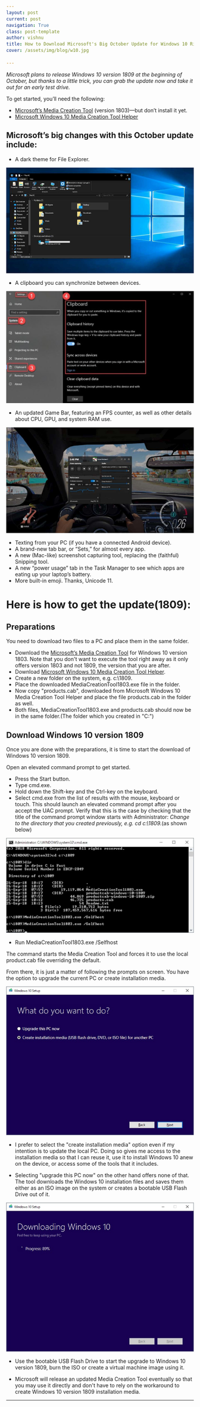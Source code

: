 ```yaml
---
layout: post
current: post
navigation: True
class: post-template
author: vishnu
title: How to Download Microsoft's Big October Update for Windows 10 Right Now
cover: /assets/img/blog/w10.jpg

---
```


*Microsoft plans to release Windows 10 version 1809 at the beginning of October, but thanks to a little trick, you can grab the update now and take it out for an early test drive.*

To get started, you’ll need the following:
* [Microsoft’s Media Creation Tool](https://software-download.microsoft.com/download/pr/MediaCreationTool1803.exe) (version 1803)—but don’t install it yet.
* [Microsoft Windows 10 Media Creation Tool Helper](https://github.com/CHEF-KOCH/Microsoft-Windows-10-Media-Creation-Tool-Helper)

## Microsoft’s big changes with this October update include:

* A dark theme for File Explorer.

![w10d](/assets/img/blog/w10d.jpg)

* A clipboard you can synchronize between devices.

![w10c](/assets/img/blog/w10c.jpg)

* An updated Game Bar, featuring an FPS counter, as well as other details about CPU, GPU, and system RAM use.

![w10g](/assets/img/blog/w10g.jpg)

* Texting from your PC (if you have a connected Android device).
* A brand-new tab bar, or “Sets,” for almost every app.
* A new (Mac-like) screenshot capturing tool, replacing the (faithful) Snipping tool.
* A new “power usage” tab in the Task Manager to see which apps are eating up your laptop’s battery.
* More built-in emoji. Thanks, Unicode 11.

# Here is how to get the update(1809):

## Preparations
You need to download two files to a PC and place them in the same folder.

* Download the [Microsoft’s Media Creation Tool](https://software-download.microsoft.com/download/pr/MediaCreationTool1803.exe) for Windows 10 version 1803. Note that you don't want to execute the tool right away as it only offers version 1803 and not 1809, the version that you are after.
* Download [Microsoft Windows 10 Media Creation Tool Helper](https://github.com/CHEF-KOCH/Microsoft-Windows-10-Media-Creation-Tool-Helper).
* Create a new folder on the system, e.g. c:\1809.
* Place the downloaded MediaCreationTool1803.exe file in the folder.
* Now copy "products.cab", downloaded from Microsoft Windows 10 Media Creation Tool Helper and place the file products.cab in the folder as well.
* Both files, MediaCreationTool1803.exe and products.cab should now be in the same folder.(The folder which you created in "C:")

## Download Windows 10 version 1809
Once you are done with the preparations, it is time to start the download of Windows 10 version 1809.

Open an elevated command prompt to get started.

* Press the Start button.
* Type cmd.exe.
* Hold down the Shift-key and the Ctrl-key on the keyboard.
* Select cmd.exe from the list of results with the mouse, keyboard or touch. This should launch an elevated command prompt after you accept the UAC prompt. Verify that this is the case by checking that the title of the command prompt window starts with Administrator:
*Change to the directory that you created previously, e.g. cd c:\1809.*(as shown below)

![cmd](/assets/img/blog/cmd.jpg)

* Run MediaCreationTool1803.exe /Selfhost


The command starts the Media Creation Tool and forces it to use the local product.cab file overriding the default.

From there, it is just a matter of following the prompts on screen. You have the option to upgrade the current PC or create installation media.

![w1](/assets/img/blog/w1.jpg)

* I prefer to select the "create installation media" option even if my intention is to update the local PC. Doing so gives me access to the installation media so that I can reuse it, use it to install Windows 10 anew on the device, or access some of the tools that it includes.

* Selecting "upgrade this PC now" on the other hand offers none of that. The tool downloads the Windows 10 installation files and saves them either as an ISO image on the system or creates a bootable USB Flash Drive out of it.

![w2](/assets/img/blog/w2.jpg)

* Use the bootable USB Flash Drive to start the upgrade to Windows 10 version 1809, burn the ISO or create a virtual machine image using it.

* Microsoft will release an updated Media Creation Tool eventually so that you may use it directly and don't have to rely on the workaround to create Windows 10 version 1809 installation media.

---
